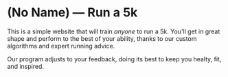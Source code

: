 # (No Name) — Run a 5k

This is a simple website that will train *anyone* to run a 5k. You'll get in great shape and perform to the best of your ability, thanks to our custom algorithms and expert running advice.

Our program adjusts to your feedback, doing its best to keep you healty, fit, and inspired.
